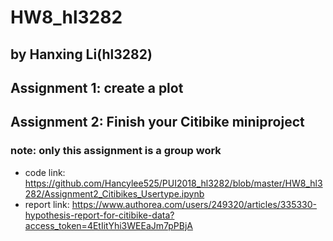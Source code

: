 # HW8_hl3282
## by Hanxing Li(hl3282)

## Assignment 1: create a plot

## Assignment 2: Finish your Citibike miniproject
### note: only this assignment is a group work
- code link: https://github.com/Hancylee525/PUI2018_hl3282/blob/master/HW8_hl3282/Assignment2_Citibikes_Usertype.ipynb
- report link: https://www.authorea.com/users/249320/articles/335330-hypothesis-report-for-citibike-data?access_token=4EtIitYhi3WEEaJm7pPBjA